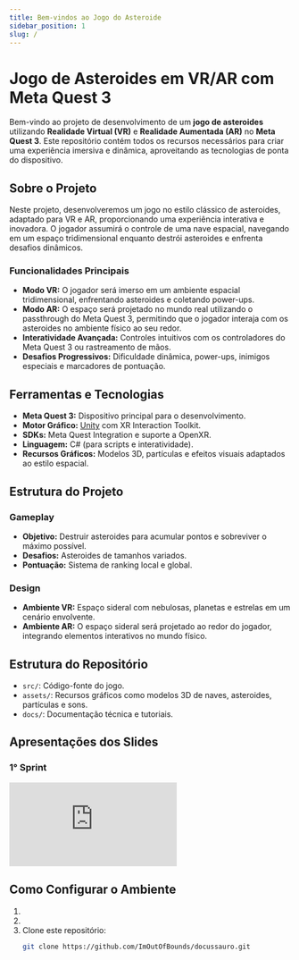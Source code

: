 ```yaml
---
title: Bem-vindos ao Jogo do Asteroide
sidebar_position: 1
slug: /
---
```


# Jogo de Asteroides em VR/AR com Meta Quest 3

Bem-vindo ao projeto de desenvolvimento de um **jogo de asteroides** utilizando **Realidade Virtual (VR)** e **Realidade Aumentada (AR)** no **Meta Quest 3**. Este repositório contém todos os recursos necessários para criar uma experiência imersiva e dinâmica, aproveitando as tecnologias de ponta do dispositivo.

## Sobre o Projeto

Neste projeto, desenvolveremos um jogo no estilo clássico de asteroides, adaptado para VR e AR, proporcionando uma experiência interativa e inovadora. O jogador assumirá o controle de uma nave espacial, navegando em um espaço tridimensional enquanto destrói asteroides e enfrenta desafios dinâmicos.

### Funcionalidades Principais

- **Modo VR:** O jogador será imerso em um ambiente espacial tridimensional, enfrentando asteroides e coletando power-ups.
- **Modo AR:** O espaço será projetado no mundo real utilizando o passthrough do Meta Quest 3, permitindo que o jogador interaja com os asteroides no ambiente físico ao seu redor.
- **Interatividade Avançada:** Controles intuitivos com os controladores do Meta Quest 3 ou rastreamento de mãos.
- **Desafios Progressivos:** Dificuldade dinâmica, power-ups, inimigos especiais e marcadores de pontuação.

## Ferramentas e Tecnologias

- **Meta Quest 3:** Dispositivo principal para o desenvolvimento.
- **Motor Gráfico:** [Unity](https://unity.com/) com XR Interaction Toolkit.
- **SDKs:** Meta Quest Integration e suporte a OpenXR.
- **Linguagem:** C# (para scripts e interatividade).
- **Recursos Gráficos:** Modelos 3D, partículas e efeitos visuais adaptados ao estilo espacial.

## Estrutura do Projeto

### Gameplay
- **Objetivo:** Destruir asteroides para acumular pontos e sobreviver o máximo possível.
- **Desafios:** Asteroides de tamanhos variados.
- **Pontuação:** Sistema de ranking local e global.

### Design
- **Ambiente VR:** Espaço sideral com nebulosas, planetas e estrelas em um cenário envolvente.
- **Ambiente AR:** O espaço sideral será projetado ao redor do jogador, integrando elementos interativos no mundo físico.

## Estrutura do Repositório

- `src/`: Código-fonte do jogo.
- `assets/`: Recursos gráficos como modelos 3D de naves, asteroides, partículas e sons.
- `docs/`: Documentação técnica e tutoriais.

## Apresentações dos Slides

### 1° Sprint

<iframe style={{ display: 'block', margin: 'auto', width: '100%', height: '50vh', }} src="https://www.canva.com/design/DAGXNTOlGJA/jEvnYlTHCphf_LQreNDehg/view?utm_content=DAGXNTOlGJA&utm_campaign=designshare&utm_medium=link&utm_source=editor" frameborder="0" allowFullScreen> </iframe> 

## Como Configurar o Ambiente

1. 
2. 
3. Clone este repositório:
   ```bash
   git clone https://github.com/ImOutOfBounds/docussauro.git
   ```
